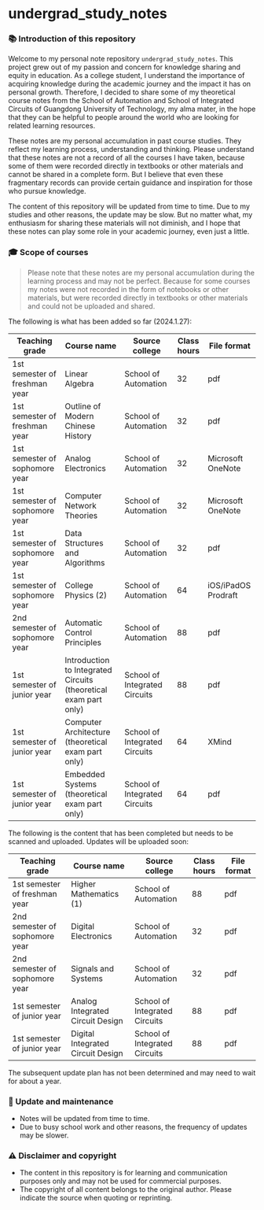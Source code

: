 # undergrad_study_notes

### 📚 Introduction of this repository

Welcome to my personal note repository `undergrad_study_notes`. This project grew out of my passion and concern for knowledge sharing and equity in education. As a college student, I understand the importance of acquiring knowledge during the academic journey and the impact it has on personal growth. Therefore, I decided to share some of my theoretical course notes from the School of Automation and School of Integrated Circuits of Guangdong University of Technology, my alma mater, in the hope that they can be helpful to people around the world who are looking for related learning resources.

These notes are my personal accumulation in past course studies. They reflect my learning process, understanding and thinking. Please understand that these notes are not a record of all the courses I have taken, because some of them were recorded directly in textbooks or other materials and cannot be shared in a complete form. But I believe that even these fragmentary records can provide certain guidance and inspiration for those who pursue knowledge.

The content of this repository will be updated from time to time. Due to my studies and other reasons, the update may be slow. But no matter what, my enthusiasm for sharing these materials will not diminish, and I hope that these notes can play some role in your academic journey, even just a little.

### 🎓 Scope of courses

> Please note that these notes are my personal accumulation during the learning process and may not be perfect. Because for some courses my notes were not recorded in the form of notebooks or other materials, but were recorded directly in textbooks or other materials and could not be uploaded and shared.

The following is what has been added so far (2024.1.27):

| Teaching grade | Course name | Source college | Class hours | File format |
| ---------- | ------------------------------- | ------------ | ---- | ------------------- |
| 1st semester of freshman year | Linear Algebra | School of Automation | 32 | pdf |
| 1st semester of freshman year | Outline of Modern Chinese History | School of Automation | 32 | pdf |
| 1st semester of sophomore year | Analog Electronics | School of Automation | 32 | Microsoft OneNote |
| 1st semester of sophomore year | Computer Network Theories | School of Automation | 32 | Microsoft OneNote |
| 1st semester of sophomore year | Data Structures and Algorithms | School of Automation | 32 | pdf |
| 1st semester of sophomore year | College Physics (2) | School of Automation | 64 | iOS/iPadOS Prodraft |
| 2nd semester of sophomore year | Automatic Control Principles | School of Automation | 88 | pdf |
| 1st semester of junior year | Introduction to Integrated Circuits (theoretical exam part only) | School of Integrated Circuits | 88 | pdf |
| 1st semester of junior year | Computer Architecture (theoretical exam part only)| School of Integrated Circuits | 64 | XMind |
| 1st semester of junior year | Embedded Systems (theoretical exam part only) | School of Integrated Circuits | 64 | pdf |

The following is the content that has been completed but needs to be scanned and uploaded. Updates will be uploaded soon:

| Teaching grade | Course name | Source college | Class hours | File format |
| ----- | -------- | ------ | --- | ---- |
| 1st semester of freshman year | Higher Mathematics (1) | School of Automation | 88 | pdf |
| 2nd semester of sophomore year | Digital Electronics | School of Automation | 32 | pdf |
| 2nd semester of sophomore year | Signals and Systems | School of Automation | 32 | pdf |
| 1st semester of junior year | Analog Integrated Circuit Design | School of Integrated Circuits | 88 | pdf |
| 1st semester of junior year | Digital Integrated Circuit Design | School of Integrated Circuits | 88 | pdf |

The subsequent update plan has not been determined and may need to wait for about a year.

### 🔄 Update and maintenance

- Notes will be updated from time to time.
- Due to busy school work and other reasons, the frequency of updates may be slower.

### ⚠️ Disclaimer and copyright

- The content in this repository is for learning and communication purposes only and may not be used for commercial purposes.
- The copyright of all content belongs to the original author. Please indicate the source when quoting or reprinting.
